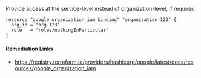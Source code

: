 
Provide access at the service-level instead of organization-level, if required

```hcl
resource "google_organization_iam_binding" "organization-123" {
  org_id = "org-123"
  role   = "roles/nothingInParticular"
}
```

#### Remediation Links
 - https://registry.terraform.io/providers/hashicorp/google/latest/docs/resources/google_organization_iam

